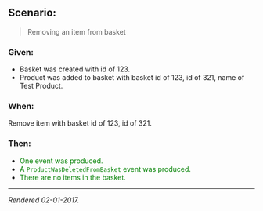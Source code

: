 ## Scenario:

> Removing an item from basket

### Given:

- Basket was created with id of 123.
- Product was added to basket with basket id of 123, id of 321, name of Test Product.

### When:

Remove item with basket id of 123, id of 321.

### Then:

- <font style='color: green !important;'>One event was produced.</font>
- <font style='color: green !important;'>A `ProductWasDeletedFromBasket` event was produced.</font>
- <font style='color: green !important;'>There are no items in the basket.</font>

---
*Rendered 02-01-2017.*
